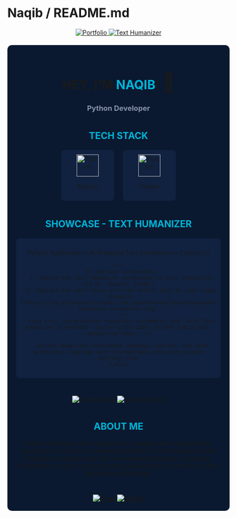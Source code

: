 # Naqib / README.md

<div align="center">
  <a href="https://github.com/iamnotshane/portfolio" target="_blank">
    <img src="https://img.shields.io/badge/MY_PORTFOLIO-0A66C2?style=for-the-badge&logo=portfolio&logoColor=white" alt="Portfolio" />
  </a>
  <a href="https://github.com/iamnotshane/Aichatbot-and-Humanizer" target="_blank">
    <img src="https://img.shields.io/badge/TEXT_HUMANIZER-00B4D8?style=for-the-badge&logo=app&logoColor=white" alt="Text Humanizer" />
  </a>
</div>

<div align="center" style="background-color:#0A192F; padding:20px; border-radius:10px; margin:20px 0;">
  <h1>HEY, I'M <span style="color:#00B4D8;">NAQIB</span>! <span style="font-size:1.5em;">👋</span></h1>
  <h3 style="color:#8892B0;">Python Developer</h3>

  <div style="margin-top:40px;">
    <h2 style="color:#00B4D8;">TECH STACK</h2>
    <div style="display:flex; justify-content:center; gap:20px; margin-top:20px;">
      <div align="center" style="background-color:#112240; padding:10px; border-radius:8px; width:100px;">
        <img src="https://cdn.jsdelivr.net/gh/devicons/devicon/icons/python/python-original.svg" width="50" height="50" alt="Python" />
        <p>Python</p>
      </div>
      <div align="center" style="background-color:#112240; padding:10px; border-radius:8px; width:100px;">
        <img src="https://upload.wikimedia.org/wikipedia/commons/thumb/7/7c/Tkinter-logo.png/120px-Tkinter-logo.png" width="50" height="50" alt="Tkinter" />
        <p>Tkinter</p>
      </div>
    </div>
  </div>

  <div style="margin-top:40px;">
    <h2 style="color:#00B4D8;">SHOWCASE - TEXT HUMANIZER</h2>
    <div style="background-color:#112240; padding:10px; border-radius:8px; margin-top:20px;">
      <p>Python Application • AI-Powered Text Conversion • Custom UI</p>
      
      <!-- 
      To add your screenshot:
      1. Upload the Text Humanizer screenshot to your repository (in an "assets" folder)
      2. Replace the path below with the actual path to your image
      Example: "https://raw.githubusercontent.com/iamnotshane/iamnotshane/main/assets/text-humanizer-screenshot.png"
      -->
      <img src="./assets/text-humanizer-screenshot.png" alt="Text Humanizer Screenshot" style="width:100%; border-radius:8px; margin-top:10px;" />
      
      <p>Text Humanizer transforms academic content into more accessible language with customizable tone and purpose settings.</p>
    </div>
  </div>
</div>

<!-- GitHub Stats Section -->
<div align="center" style="margin-top:40px;">
  <img src="https://github-readme-stats.vercel.app/api?username=iamnotshane&show_icons=true&theme=tokyonight" alt="GitHub Stats" />
  <img src="https://github-readme-streak-stats.herokuapp.com/?user=iamnotshane&theme=tokyonight" alt="GitHub Streak" />
</div>

<!-- About Me Section -->
<div style="margin-top:40px;">
  <h2 style="color:#00B4D8;">ABOUT ME</h2>
  <p>
    Python developer with a passion for creating useful applications. Currently focused on AI-powered tools like the Text Humanizer that transforms complex text into more readable formats. Looking to collaborate on open-source projects and expand my skills in machine learning and UI design.
  </p>
</div>

<!-- Contact Section -->
<div align="center" style="margin-top:40px;">
  <a href="mailto:naqiba822@gmail.com">
    <img src="https://img.shields.io/badge/Email-0A66C2?style=for-the-badge&logo=gmail&logoColor=white" alt="Email" />
  </a>
  <a href="https://github.com/iamnotshane">
    <img src="https://img.shields.io/badge/GitHub-0A66C2?style=for-the-badge&logo=github&logoColor=white" alt="GitHub" />
  </a>
</div>
